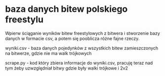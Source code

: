 # baza danych bitew polskiego freestylu

Wpierw ściąganie wyników bitew freestylowych z bitwera i stworzenie bazy danych w formacie csv, a potem się pooblicza różne fajne rzeczy. 

wyniki.csv - baza danych pojedynków z wszystkich bitew zamieszczonych na bitwerze, gdzie nie ma walk trójkowych

scrape.py - kod który zbiera informacje do wyniki.csv, pracuję teraz nad tym żeby uzwzględniał bitwy gdzie były walki trójkowe i 2v2 
